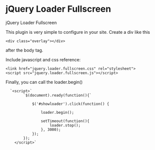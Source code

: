 jQuery Loader Fullscreen
=====================

jQuery Loader Fullscreen

This plugin is very simple to configure in your site.
Create a div like this

`<div class="overlay"></div>`

after the body tag.

Include javascript and css reference:


`<link href="jquery.loader.fullscreen.css" rel="stylesheet">`  
`<script src="jquery.loader.fullscreen.js"></script>`

Finally, you can call the loader.begin()

      `<script>`
            `$(document).ready(function(){`
            
                $('#showloader').click(function() {
             
                    loader.begin();
                    
                    setTimeout(function(){
                        loader.stop();
                    }, 3000); 
                });
            });
        </script>`
